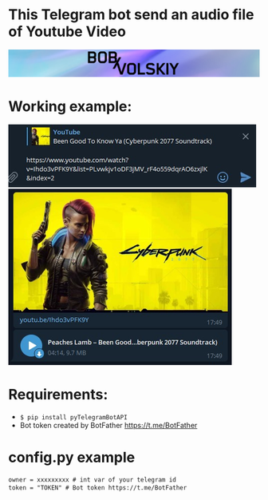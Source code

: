 # This Telegram bot send an audio file of Youtube Video

[![N|Solid](images/logo.png)](https://twitter.com/bob_volskiy)

# Working example: 
<img src="images/preview_1.jpg">
<img src="images/preview_2.jpg">

# Requirements: 
  - `$ pip install pyTelegramBotAPI`
  - Bot token created by BotFather https://t.me/BotFather

# config.py example
```
owner = xxxxxxxxx # int var of your telegram id
token = "TOKEN" # Bot token https://t.me/BotFather
```